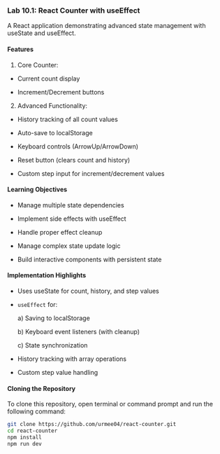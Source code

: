 ### Lab 10.1: React Counter with useEffect

A React application demonstrating advanced state management with useState and useEffect.

#### Features

1. Core Counter:

- Current count display

- Increment/Decrement buttons

2. Advanced Functionality:

- History tracking of all count values

- Auto-save to localStorage

- Keyboard controls (ArrowUp/ArrowDown)

- Reset button (clears count and history)

- Custom step input for increment/decrement values

#### Learning Objectives

- Manage multiple state dependencies

- Implement side effects with useEffect

- Handle proper effect cleanup

- Manage complex state update logic

- Build interactive components with persistent state

#### Implementation Highlights

- Uses useState for count, history, and step values

- `useEffect` for:

  a) Saving to localStorage

  b) Keyboard event listeners (with cleanup)

  c) State synchronization

- History tracking with array operations

- Custom step value handling

#### Cloning the Repository

To clone this repository, open terminal or command prompt and run the following command:

```bash
git clone https://github.com/urmee04/react-counter.git
cd react-counter
npm install
npm run dev
```
